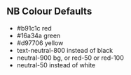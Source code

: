 ## NB Colour Defaults

- #b91c1c red
- #16a34a green
- #d97706 yellow
- text-neutral-800 instead of black
- neutral-900 bg, or red-50 or red-100
- neutral-50 instead of white
